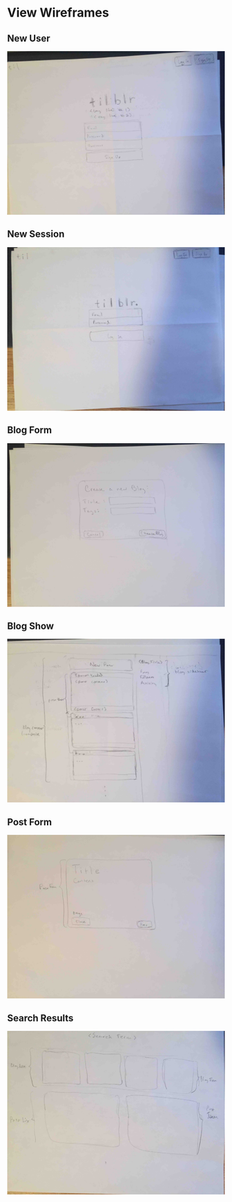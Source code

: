 # View Wireframes

## New User
![new-user]

## New Session
![new-session]

## Blog Form
![blog-form]

## Blog Show
![blog-show]

## Post Form
![post-form]

## Search Results
![search-results]

[new-user]: ./wireframes/register.jpg
[new-session]: ./wireframes/login.jpg
[blog-form]: ./wireframes/blog_form.jpg
[blog-show]: ./wireframes/blog_show.jpg
[post-form]: ./wireframes/post_form.jpg
[search-results]: ./wireframes/search.jpg
